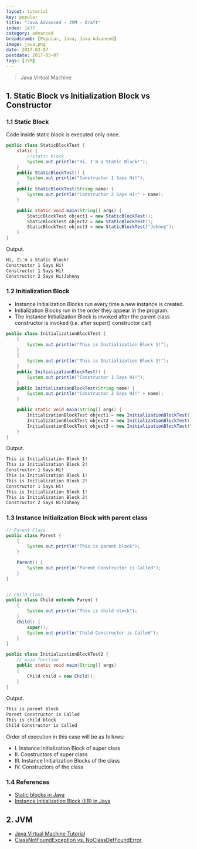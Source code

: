 ```yaml
---
layout: tutorial
key: popular
title: "Java Advanced - JVM - Draft"
index: 1437
category: advanced
breadcrumb: [Popular, Java, Java Advanced]
image: java.png
date: 2017-03-07
postdate: 2017-03-07
tags: [JVM]
---
```


> Java Virtual Machine

## 1. Static Block vs Initialization Block vs Constructor
### 1.1 Static Block
Code inside static block is executed only once.
```java
public class StaticBlockTest {
    static {
        //static block
        System.out.println("Hi, I'm a Static Block!");
    }
    public StaticBlockTest() {
        System.out.println("Constructor 1 Says Hi!");
    }
    public StaticBlockTest(String name) {
        System.out.println("Constructor 2 Says Hi!" + name);
    }

    public static void main(String[] args) {
        StaticBlockTest object1 = new StaticBlockTest();
        StaticBlockTest object2 = new StaticBlockTest();
        StaticBlockTest object3 = new StaticBlockTest("Johnny");
    }
}
```
Output.
```sh
Hi, I\'m a Static Block!
Constructor 1 Says Hi!
Constructor 1 Says Hi!
Constructor 2 Says Hi!Johnny
```
### 1.2 Initialization Block
* Instance Initialization Blocks run every time a new instance is created.
* Initialization Blocks run in the order they appear in the program.
* The Instance Initialization Block is invoked after the parent class constructor is invoked (i.e. after super() constructor call)

```java
public class InitializationBlockTest {
    {
        System.out.println("This is Initialization Block 1!");
    }
    {
        System.out.println("This is Initialization Block 2!");
    }
    public InitializationBlockTest() {
        System.out.println("Constructor 1 Says Hi!");
    }
    public InitializationBlockTest(String name) {
        System.out.println("Constructor 2 Says Hi!" + name);
    }

    public static void main(String[] args) {
        InitializationBlockTest object1 = new InitializationBlockTest();
        InitializationBlockTest object2 = new InitializationBlockTest();
        InitializationBlockTest object3 = new InitializationBlockTest("Johnny");
    }
}
```
Output.
```sh
This is Initialization Block 1!
This is Initialization Block 2!
Constructor 1 Says Hi!
This is Initialization Block 1!
This is Initialization Block 2!
Constructor 1 Says Hi!
This is Initialization Block 1!
This is Initialization Block 2!
Constructor 2 Says Hi!Johnny
```

### 1.3 Instance Initialization Block with parent class
```java
// Parent Class
public class Parent {
    {
        System.out.println("This is parent block");
    }

    Parent() {
        System.out.println("Parent Constructor is Called");
    }
}


// Child Class
public class Child extends Parent {
    {
        System.out.println("This is child block");
    }
    Child() {
        super();
        System.out.println("Child Constructor is Called");
    }
}

public class InitializationBlockTest2 {
    // main function
    public static void main(String[] args)
    {
        Child child = new Child();
    }
}
```
Output.
```sh
This is parent block
Parent Constructor is Called
This is child block
Child Constructor is Called
```
Order of execution in this case will be as follows:
* I. Instance Initialization Block of super class
* II. Constructors of super class
* III. Instance Initialization Blocks of the class
* IV. Constructors of the class

### 1.4 References
* [Static blocks in Java](https://www.geeksforgeeks.org/g-fact-79/)
* [Instance Initialization Block (IIB) in Java](https://www.geeksforgeeks.org/instance-initialization-block-iib-java/)

## 2. JVM

* [Java Virtual Machine Tutorial](https://www.tutorialspoint.com/java_virtual_machine/index.htm)
* [ClassNotFoundException vs. NoClassDefFoundError](https://dzone.com/articles/java-classnotfoundexception-vs-noclassdeffounderro)
